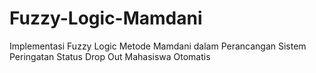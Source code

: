 # Fuzzy-Logic-Mamdani
Implementasi Fuzzy Logic Metode Mamdani dalam Perancangan Sistem Peringatan Status Drop Out Mahasiswa Otomatis
